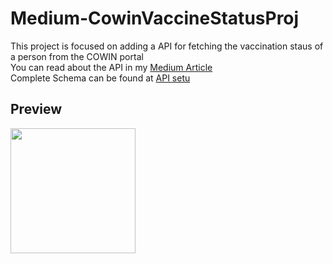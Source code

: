 # Medium-CowinVaccineStatusProj
This project is focused on adding a API for fetching the vaccination staus of a person from the COWIN portal <br>
You can read about the API in my [Medium Article]() <br>
Complete Schema can be found at [API setu](https://apisetu.gov.in/public/api/cowin/cowin-public-v2#/)
<br>
## Preview
<image src = "https://github.com/mrSandeepKr/Medium-CowinVaccineStatusProj/blob/main/ReadMeImages/Screenshot%202021-09-12%20at%2012.48.40%20AM.png" width = 200>
